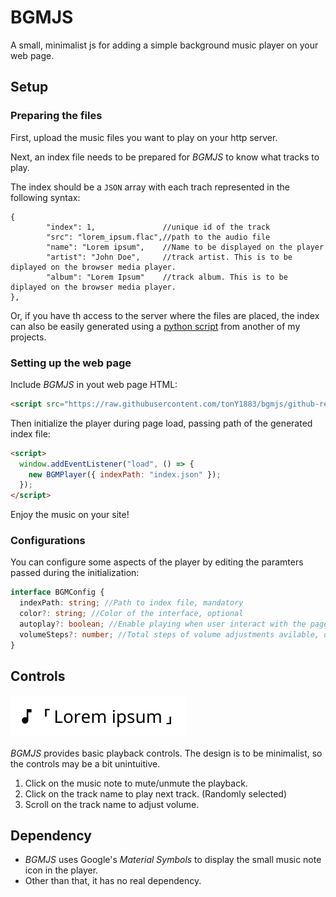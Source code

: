 # BGMJS

A small, minimalist js for adding a simple background music player on your web page.

## Setup

### Preparing the files

First, upload the music files you want to play on your http server.

Next, an index file needs to be prepared for *BGMJS* to know what tracks to play.

The index should be a `JSON` array with each trach represented in the following syntax:
```
{
        "index": 1,               //unique id of the track
        "src": "lorem_ipsum.flac",//path to the audio file
        "name": "Lorem ipsum",    //Name to be displayed on the player
        "artist": "John Doe",     //track artist. This is to be diplayed on the browser media player.
        "album": "Lorem Ipsum"    //track album. This is to be diplayed on the browser media player.
},
```

Or, if you have th access to the server where the files are placed, the index can also be easily generated using a [python script](https://github.com/tonY1883/simple-play/blob/master/music-index.py) from another of my projects.

### Setting up the web page

Include *BGMJS* in yout web page HTML:
```html
<script src="https://raw.githubusercontent.com/tonY1883/bgmjs/github-release/bgm.js"></script>
```
Then initialize the player during page load, passing path of the generated index file:

```html
<script>
  window.addEventListener("load", () => {
    new BGMPlayer({ indexPath: "index.json" });
  });
</script>
```

Enjoy the music on your site!

### Configurations

You can configure some aspects of the player by editing the paramters passed during the initialization: 

```typescript
interface BGMConfig {
  indexPath: string; //Path to index file, mandatory
  color?: string; //Color of the interface, optional
  autoplay?: boolean; //Enable playing when user interact with the page, optional. Default off.
  volumeSteps?: number; //Total steps of volume adjustments avilable, default 35. Optional.
}
```

## Controls

![UI preview](readme/demo.png)

*BGMJS* provides basic playback controls. The design is to be minimalist, so the controls may be a bit unintuitive.

1. Click on the music note to mute/unmute the playback.
2. Click on the track name to play next track. (Randomly selected)
3. Scroll on the track name to adjust volume.

## Dependency

- _BGMJS_ uses Google's _Material Symbols_ to display the small music note icon in the player.
- Other than that, it has no real dependency.
